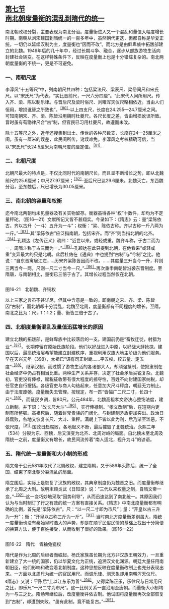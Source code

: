 <?xml version='1.0' encoding='utf-8'?>
<html xmlns="http://www.w3.org/1999/xhtml">
  <head>
    <title>中国古代文化史（插图本）（上下）</title>
    <link href="page-template.xpgt" rel="stylesheet" type="application/vnd.adobe-page-template+xml"/>
    <meta http-equiv="Content-Type" content="text/html; charset=utf-8"/>
  <link href="../stylesheet.css" rel="stylesheet" type="text/css"/>
<link href="../page_styles.css" rel="stylesheet" type="text/css"/>
</head>
  <body class="calibre">
<div class="calibre1" id="chapter16">
<h2 class="left" id="sec95"><a class="calibre29" id="page722"></a><a class="calibre29" href="part0004.html#s95">第七节<br class="calibre27"/>南北朝度量衡的混乱到隋代的统一</a></h2>
<p class="indent">南北朝政权分裂，主要表现为南北分治。度量衡进入又一个混乱和量值大幅度增长时期。南朝从刘宋建国到隋统一的一百多年中，虽然朝代更迭，但都自称是华夏正统，一切仍以延续汉制为主，度量衡也“因而不改”。而北方是由鲜卑族中拓跋部建立的北魏。1949年后的几十年中，经过长期斗争、融合，逐步从部族游牧生活向封建社会转变。在这样特殊条件下，反映在度量衡上也是十分错综复杂的。南北两朝度量衡的不统一，更是不可避免。</p>
<h3 class="left1">一、南朝尺度</h3>
<p class="indent">李淳风“十五等尺”中，列南朝尺共四种：包括梁法尺、梁表尺、梁俗间尺和宋氏尺。以“宋氏尺”为代表，“实比晋前尺，一尺六分四厘”。“此宋代人间所用尺。传入齐、梁、陈以制乐律。与晋后尺及梁时俗尺、刘曜浑天仪尺略相依近。当由人们恒用，增损讹替之所致也”。<sup class="calibre33"><a href="part0122.html#fn258" id="fnref258">［80］</a></sup>以上四支尺，长度在24.255—24.7厘米之间。可知南朝宋、齐、梁、陈皆沿用魏时杜夔尺。各尺长度之差，皆由增损讹误所致。晋时虽有荀勖律尺合“古”制，但官民已习用杜夔尺，故遵而未改。</p>
<p class="indent">除十五等尺之外，近年还搜集到出土、传世的各种尺数支，长度在24—25厘<a id="page723"></a>米之间，虽有一厘米的误差，此民间所传，讹误难免。李淳风之考校精确可信，当以“宋氏尺”长24.5厘米为南朝尺度的厘定值。<sup class="calibre33"><a href="part0122.html#fn259" id="fnref259">［81］</a></sup></p>
<h3 class="left1">二、北朝尺度</h3>
<p class="indent">北朝尺最大的特点是，不仅比同时代的南朝尺长，而且呈不断增长之势，即从北魏前尺的25.6厘米；中尺27.97厘米；<sup class="calibre33"><a href="part0122.html#fn260" id="fnref260">［82］</a></sup>至后尺已达29.6厘米。北魏灭亡，东西魏分治，至东魏后，尺已增长为30.05厘米。</p>
<h3 class="left1">三、南北朝的容量和权衡</h3>
<p class="indent">迄今南北两朝均未见量器及有关实物留存。衡器虽得各种“权”十数件，却均为不定量秤砣。（图16—21）文献所记又皆不甚翔实。今录如下：《隋志》云：量“梁陈依古。齐以古升（一斗）五升为一斗”；权衡：“梁、陈依古称。齐以古称一斤八两为一斤。”<sup class="calibre33"><a href="part0122.html#fn261" id="fnref261">［83］</a></sup>其“梁陈依古”应泛指南朝，包括宋齐。而“齐”则当指北朝的北齐。<sup class="calibre33"><a href="part0122.html#fn262" id="fnref262">［84］</a></sup>孔颖达《左传正义》疏曰：“近世以来，或轻或重。魏齐斗称，于古二<a id="page724"></a>而为一，周隋斗称于古三而为一。”<sup class="calibre33"><a href="part0122.html#fn263" id="fnref263">［85］</a></sup>孔颖达在此只提到北朝，在他看来“或轻或重”变异最大的只是北朝。此后杜佑在《通典》中也提到“古制”与“今制”之比。他说：“自东晋寓居江左……历宋齐梁陈皆因而不改。……其度量三升当今一升，秤则三两当今一两，尺则一尺二寸当今一尺。”<sup class="calibre33"><a href="part0122.html#fn264" id="fnref264">［86］</a></sup>再次重申南朝皆沿袭东晋制度。至隋唐，与南朝相比，量衡已三倍于古了。其增长过程当然仅在北朝。</p>
<div class="image">
<p class="center"><img alt="" class="calibre375" src="../images/00768.jpeg"/></p>
<p class="caption">图16-21　北朝魏、齐铜权</p>
</div>
<p class="indent">以上三家之言虽不甚详尽，但其中含意是一致的。即南朝之宋、齐、梁、陈皆因“古制”，而北朝却十分混乱，北魏至北周，度量衡都有不同程度的增长。至隋，南北之比为：尺，1：1.2；量、衡皆三倍于古了。</p>
<h3 class="left1">四、北朝度量衡混乱及量值迅猛增长的原因</h3>
<p class="indent">建立北魏的拓跋部，是鲜卑族中比较落后的一支。建国前仍是“畜牧迁徙，射猎为业”<sup class="calibre33"><a href="part0122.html#fn265" id="fnref265">［87］</a></sup>。长期停留在原始氏族阶段。他们以好战进入中原，以好战大肆抢掠。建国以后，最高统治层希望能建立封建秩序，重视利用汉族大地主阶级为他们服务。早在天兴元年（398），太祖已“诏有司正封畿……平五权、校五量、定五度”<sup class="calibre33"><a href="part0122.html#fn266" id="fnref266">［88］</a></sup>，继承汉制。而过惯了游牧生活的各诸部大人，却顽强抵制，使奴隶制在社会经济中仍占有相当比重。两种生产关系并存，决定了社会矛盾尖锐复杂。北魏初，官吏没有俸禄，赋税征收带有很大程度的掠夺性，百姓不向封建国家纳税，却任官吏自行搜括。各级官吏与商人勾结起来，任意加大尺斗秤度，朝廷无力制止。由于法度废弛，度量衡失去管理。按规定，布一匹“皆幅广二尺二寸，长四十尺”<sup class="calibre33"><a href="part0122.html#fn267" id="fnref267">［89］</a></sup>，而征民岁调，皆80尺。公元484年，北魏高祖孝文帝决心整饬法度，建立新制。并下诏：“改长尺大斗”<sup class="calibre33"><a href="part0122.html#fn268" id="fnref268">［90］</a></sup>，实行俸禄制。“孝文改制”后，在短期内吏制有所整顿。高祖死后，随着鲜卑贵族的门阀化，与封建制矛盾更加突出。政治日趋腐败，各地又恢复长尺、大斗、重秤。满朝上下皆以此为利，后乃渐至滥恶，不依尺度。<sup class="calibre33"><a href="part0122.html#fn269" id="fnref269">［91］</a></sup>国政日趋腐败，各地起义不断，最后摧毁了北魏统治。永熙三年（534）分裂为东、西魏，后又演变为北齐、北周对峙的局面。自北魏末至北周及隋统一之<a id="page725"></a>前，度量衡又有增长，故民间流传着“南人适北，视升为斗”的谚语。</p>
<h3 class="left1">五、隋代统一度量衡和大小制的形成</h3>
<p class="indent">隋文帝于公元581年取代了北周政权，建立隋朝，又于589年灭陈后，统一了全国，结束了南北朝分裂混乱的局面。</p>
<p class="indent">隋立国后，实际上是恢复了汉族的政权，其典章制度仍为魏晋之旧。而度量衡却继承了北周之大制。故明末顾炎武《日知录》说：“三代以来权量之制，自隋文帝一变。”<sup class="calibre33"><a href="part0122.html#fn270" id="fnref270">［92］</a></sup>这一变巧妙地采取“因势利导”，从而迅速达到了南北统一。其原因我们认为与当时制订了行之有效的统一方案有直接关系。《隋志》中南北度量衡都有明确的比例，首先是“梁陈依古”。尺：“以一尺二寸即为市尺”；量：“开皇以古三升为一升”；衡：“开皇以古称三斤为一斤”。<sup class="calibre33"><a href="part0122.html#fn271" id="fnref271">［93］</a></sup>当时南北方度量衡差别虽大，隋统一度量衡也没有秦始皇时浩大的声势，却是在顺乎民俗民情的基础上找出十分简便的换算方法，便于百姓接受，从而收到了很好的效果。（图16—22）</p>
<div class="image">
<p class="center"><img alt="" class="calibre376" src="../images/00488.jpeg"/></p>
<p class="caption">图16-22　隋代　青釉兔瓷权</p>
</div>
<p class="indent">隋代是作为北周的后继者而崛起。杨氏家族虽长期为北方非汉族王朝效力，一旦重新建立了大一统的国家，仍以华夏文化为正统，追溯汉文化渊源。朝廷大量任用南朝旧臣，他们影响和改变着北朝制度。这种思想反映在度量衡改制上也充分表现出来。一方面以北周尺为统一的官民用尺。而调乐律、测天象却用南朝浑天仪尺。《隋志》又说：平陈后“上以江东乐为善”<sup class="calibre33"><a href="part0122.html#fn272" id="fnref272">［94］</a></sup>。又得梁陈正乐，乐律尺与日常用尺之比，即乐尺“一尺二寸为市尺”。这一比例关系一直沿用至唐朝。而量衡大小制均为一与三之比。隋炀帝继位后，改度量衡并依古制。他试图将度<a id="page726"></a>量衡再次全部恢复到“古制”，却遭到失败。“虽有此制，竟不能复古。”<sup class="calibre33"><a href="part0122.html#fn273" id="fnref273">［95］</a></sup></p>
</div>
</body>
</html>

